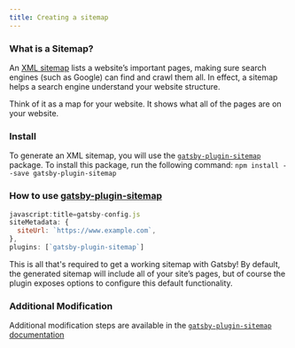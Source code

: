 ```yaml
---
title: Creating a sitemap
---
```


### What is a Sitemap?

An [XML sitemap](https://support.google.com/webmasters/answer/156184?hl=en) lists a website’s important pages, making sure search engines (such as Google) can find and crawl them all. In effect, a sitemap helps a search engine understand your website structure.

Think of it as a map for your website. It shows what all of the pages are on your website.

### Install

To generate an XML sitemap, you will use the [`gatsby-plugin-sitemap`](/packages/gatsby-plugin-sitemap/) package. To install this package, run the following command:
`npm install --save gatsby-plugin-sitemap`

### How to use [gatsby-plugin-sitemap](/packages/gatsby-plugin-sitemap/)

```javascript
javascript:title=gatsby-config.js
siteMetadata: {
  siteUrl: `https://www.example.com`,
},
plugins: [`gatsby-plugin-sitemap`]
```

This is all that's required to get a working sitemap with Gatsby! By default, the generated sitemap will include all of your site’s pages, but of course the plugin exposes options to configure this default functionality.

### Additional Modification

Additional modification steps are available in the [`gatsby-plugin-sitemap` documentation](/packages/gatsby-plugin-sitemap)

